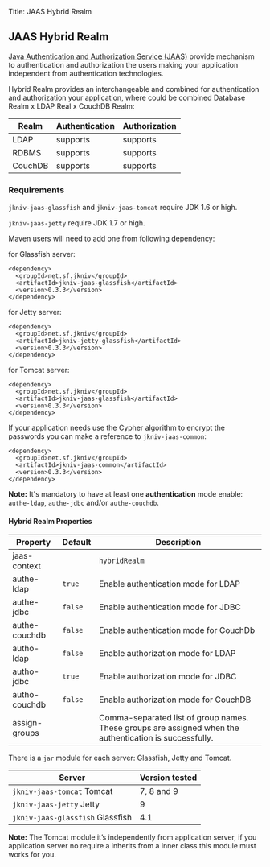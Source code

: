Title: JAAS Hybrid Realm

JAAS Hybrid Realm
--------------------


[Java Authentication and Authorization Service (JAAS)][1] provide mechanism to authentication and authorization the users making your application independent from authentication technologies.


Hybrid Realm provides an interchangeable and combined for authentication and authorization your application, where could be combined Database Realm x LDAP Real x CouchDB Realm:


| Realm   | Authentication | Authorization |
|---------|----------------|---------------|
|LDAP     |    supports    |   supports    | 
|RDBMS    |    supports    |   supports    |
|CouchDB  |    supports    |   supports    | 

### Requirements

`jkniv-jaas-glassfish` and `jkniv-jaas-tomcat` require JDK 1.6 or high.

`jkniv-jaas-jetty` require JDK 1.7 or high.


Maven users will need to add one from following dependency:

for Glassfish server:

    <dependency>
      <groupId>net.sf.jkniv</groupId>
      <artifactId>jkniv-jaas-glassfish</artifactId>
      <version>0.3.3</version>
    </dependency>

for Jetty server:

    <dependency>
      <groupId>net.sf.jkniv</groupId>
      <artifactId>jkniv-jetty-glassfish</artifactId>
      <version>0.3.3</version>
    </dependency>


for Tomcat server:

    <dependency>
      <groupId>net.sf.jkniv</groupId>
      <artifactId>jkniv-jaas-glassfish</artifactId>
      <version>0.3.3</version>
    </dependency>


If your application needs use the Cypher algorithm to encrypt the passwords you can make a reference to `jkniv-jaas-common`:

    <dependency>
      <groupId>net.sf.jkniv</groupId>
      <artifactId>jkniv-jaas-common</artifactId>
      <version>0.3.3</version>
    </dependency>


**Note:** It's mandatory to have at least one **authentication** mode enable: `authe-ldap`, `authe-jdbc` and/or `authe-couchdb`.
 

#### Hybrid Realm Properties

| Property             | Default        | Description|
|----------------------|----------------|---------------|
| jaas-context         |                | `hybridRealm` |
| authe-ldap           | `true`        | Enable authentication mode for LDAP |
| authe-jdbc           | `false`       | Enable authentication mode for JDBC |
| authe-couchdb        | `false`       | Enable authentication mode for CouchDb |
| autho-ldap           | `false`       | Enable authorization mode for LDAP |
| autho-jdbc           | `true`        | Enable authorization mode for JDBC |
| autho-couchdb        | `false`        | Enable authorization mode for CouchDB |
| assign-groups        |                | Comma-separated list of group names. These groups are assigned when the authentication is successfully. |


There is a `jar` module for each server: Glassfish, Jetty and Tomcat.


| Server                            | Version tested   |
|-----------------------------------|------------------|
| `jkniv-jaas-tomcat` Tomcat      | 7, 8 and 9       |
| `jkniv-jaas-jetty` Jetty        | 9                | 
| `jkniv-jaas-glassfish` Glassfish| 4.1              |    

**Note:** The Tomcat module it’s independently from application server, if you application server no require a inherits from a inner class this module must works for you.


[1]: https://docs.oracle.com/javase/8/docs/technotes/guides/security/jaas/JAASRefGuide.html "Java Authentication and Authorization Service (JAAS)"
[2]: https://tomcat.apache.org/tomcat-9.0-doc/realm-howto.html                              "Realm Configuration HOW-TO"
